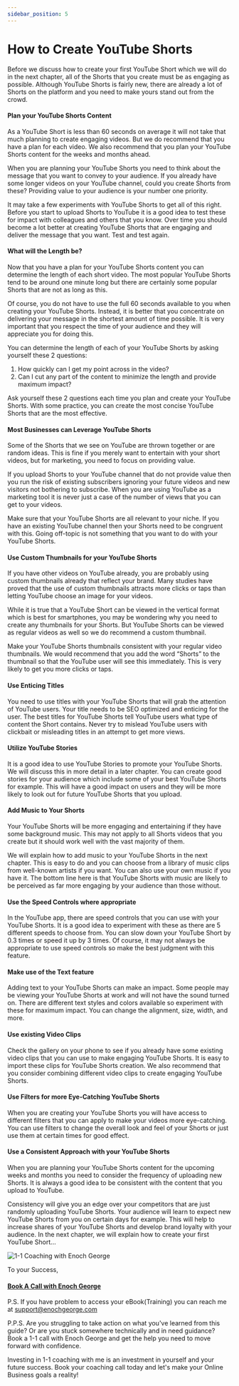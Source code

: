 ```yaml
---
sidebar_position: 5
---
```

# How to Create YouTube Shorts

Before we discuss how to create your first YouTube Short which we will do in the next chapter, all of the Shorts that you create must be as engaging as possible. Although YouTube Shorts is fairly new, there are already a lot of Shorts on the platform and you need to make yours stand out from the crowd.

#### Plan your YouTube Shorts Content

As a YouTube Short is less than 60 seconds on average it will not take that much planning to create engaging videos. But we do recommend that you have a plan for each video. We also recommend that you plan your YouTube Shorts content for the weeks and months ahead.

When you are planning your YouTube Shorts you need to think about the message that you want to convey to your audience. If you already have some longer videos on your YouTube channel, could you create Shorts from these? Providing value to your audience is your number one priority. 

It may take a few experiments with YouTube Shorts to get all of this right. Before you start to upload Shorts to YouTube it is a good idea to test these for impact with colleagues and others that you know. Over time you should become a lot better at creating YouTube Shorts that are engaging and deliver the message that you want. Test and test again.

#### What will the Length be?

Now that you have a plan for your YouTube Shorts content you can determine the length of each short video. The most popular YouTube Shorts tend to be around one minute long but there are certainly some popular Shorts that are not as long as this.

Of course, you do not have to use the full 60 seconds available to you when creating your YouTube Shorts. Instead, it is better that you concentrate on delivering your message in the shortest amount of time possible. It is very important that you respect the time of your audience and they will appreciate you for doing this.

You can determine the length of each of your YouTube Shorts by asking yourself these 2 questions:

1.	How quickly can I get my point across in the video?
2.	Can I cut any part of the content to minimize the length and provide maximum impact?

Ask yourself these 2 questions each time you plan and create your YouTube Shorts. With some practice, you can create the most concise YouTube Shorts that are the most effective.

#### Most Businesses can Leverage YouTube Shorts

Some of the Shorts that we see on YouTube are thrown together or are random ideas. This is fine if you merely want to entertain with your short videos, but for marketing, you need to focus on providing value. 

If you upload Shorts to your YouTube channel that do not provide value then you run the risk of existing subscribers ignoring your future videos and new visitors not bothering to subscribe. When you are using YouTube as a marketing tool it is never just a case of the number of views that you can get to your videos.

Make sure that your YouTube Shorts are all relevant to your niche. If you have an existing YouTube channel then your Shorts need to be congruent with this. Going off-topic is not something that you want to do with your YouTube Shorts.

#### Use Custom Thumbnails for your YouTube Shorts

If you have other videos on YouTube already, you are probably using custom thumbnails already that reflect your brand. Many studies have proved that the use of custom thumbnails attracts more clicks or taps than letting YouTube choose an image for your videos.

While it is true that a YouTube Short can be viewed in the vertical format which is best for smartphones, you may be wondering why you need to create any thumbnails for your Shorts. But YouTube Shorts can be viewed as regular videos as well so we do recommend a custom thumbnail. 

Make your YouTube Shorts thumbnails consistent with your regular video thumbnails. We would recommend that you add the word “Shorts” to the thumbnail so that the YouTube user will see this immediately. This is very likely to get you more clicks or taps.

#### Use Enticing Titles

You need to use titles with your YouTube Shorts that will grab the attention of YouTube users. Your title needs to be SEO optimized and enticing for the user. The best titles for YouTube Shorts tell YouTube users what type of content the Short contains. Never try to mislead YouTube users with clickbait or misleading titles in an attempt to get more views.

#### Utilize YouTube Stories

It is a good idea to use YouTube Stories to promote your YouTube Shorts. We will discuss this in more detail in a later chapter. You can create good stories for your audience which include some of your best YouTube Shorts for example. This will have a good impact on users and they will be more likely to look out for future YouTube Shorts that you upload.


#### Add Music to Your Shorts

Your YouTube Shorts will be more engaging and entertaining if they have some background music. This may not apply to all Shorts videos that you create but it should work well with the vast majority of them.

We will explain how to add music to your YouTube Shorts in the next chapter. This is easy to do and you can choose from a library of music clips from well-known artists if you want. You can also use your own music if you have it. The bottom line here is that YouTube Shorts with music are likely to be perceived as far more engaging by your audience than those without.


#### Use the Speed Controls where appropriate

In the YouTube app, there are speed controls that you can use with your YouTube Shorts. It is a good idea to experiment with these as there are 5 different speeds to choose from. You can slow down your YouTube Short by 0.3 times or speed it up by 3 times. Of course, it may not always be appropriate to use speed controls so make the best judgment with this feature.

#### Make use of the Text feature

Adding text to your YouTube Shorts can make an impact. Some people may be viewing your YouTube Shorts at work and will not have the sound turned on. There are different text styles and colors available so experiment with these for maximum impact. You can change the alignment, size, width, and more.

#### Use existing Video Clips

Check the gallery on your phone to see if you already have some existing video clips that you can use to make engaging YouTube Shorts. It is easy to import these clips for YouTube Shorts creation. We also recommend that you consider combining different video clips to create engaging YouTube Shorts.

#### Use Filters for more Eye-Catching YouTube Shorts

When you are creating your YouTube Shorts you will have access to different filters that you can apply to make your videos more eye-catching. You can use filters to change the overall look and feel of your Shorts or just use them at certain times for good effect.

#### Use a Consistent Approach with your YouTube Shorts

When you are planning your YouTube Shorts content for the upcoming weeks and months you need to consider the frequency of uploading new Shorts. It is always a good idea to be consistent with the content that you upload to YouTube.

Consistency will give you an edge over your competitors that are just randomly uploading YouTube Shorts. Your audience will learn to expect new YouTube Shorts from you on certain days for example. This will help to increase shares of your YouTube Shorts and develop brand loyalty with your audience.
In the next chapter, we will explain how to create your first YouTube Short…



![1-1 Coaching with Enoch George](https://trafficbingoassets.s3.us-east-2.amazonaws.com/enochgeorge120x120.jpeg)

To your Success, 

#### [Book A Call with Enoch George](https://buildbusiness.online/courses/youtube-secrets/)  

P.S. If you have problem to access your eBook(Training) you can reach me at support@enochgeorge.com

P.P.S. Are you struggling to take action on what you've learned from this guide? Or are you stuck somewhere technically and in need guidance? Book a 1-1 call with Enoch George and get the help you need to move forward with confidence.

Investing in 1-1 coaching with me is an investment in yourself and your future success. Book your coaching call today and let's make your Online Business goals a reality!
